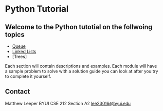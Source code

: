 # Python Tutorial

## Welcome to the Python tutotial on the follwoing topics


* [Queue](https://github.com/Leepermatt/cse212-final_project/01-Queue.md)
* [Linked Lists]()
* [Trees]

Each section will contain descriptions and examples. Each module will have a sample problem to solve with a solution guide you can look at after you try to complete it yourself.

## Contact

Matthew Leeper BYUI CSE 212 Section A2 lee23016@byui.edu